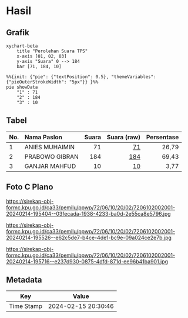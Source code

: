 # Hasil

## Grafik

```mermaid
xychart-beta
    title "Perolehan Suara TPS"
    x-axis [01, 02, 03]
    y-axis "Suara" 0 --> 184
    bar [71, 184, 10]
```

```mermaid
%%{init: {"pie": {"textPosition": 0.5}, "themeVariables": {"pieOuterStrokeWidth": "5px"}} }%%
pie showData
    "1" : 71
    "2" : 184
    "3" : 10
```

## Tabel

| No. | Nama Paslon    | Suara | Suara (raw) | Persentase |
|:--- |:-------------- | -----:| -----------:| ----------:|
| 1   | ANIES MUHAIMIN | 71    | [71][p-1]   | 26,79      |
| 2   | PRABOWO GIBRAN | 184   | [184][p-2]  | 69,43      |
| 3   | GANJAR MAHFUD  | 10    | [10][p-3]   | 3,77       |


[p-1]: https://github.com/gigit-pemilu/pemilu-2024-72-sulawesi-tengah/blob/main/pilpres/hitung-suara/sub/72-sulawesi-tengah/sub/06-morowali/sub/10-bahodopi/sub/2002-padabahao/sub/001-tps/sub/paslon-1.txt
[p-2]: https://github.com/gigit-pemilu/pemilu-2024-72-sulawesi-tengah/blob/main/pilpres/hitung-suara/sub/72-sulawesi-tengah/sub/06-morowali/sub/10-bahodopi/sub/2002-padabahao/sub/001-tps/sub/paslon-2.txt
[p-3]: https://github.com/gigit-pemilu/pemilu-2024-72-sulawesi-tengah/blob/main/pilpres/hitung-suara/sub/72-sulawesi-tengah/sub/06-morowali/sub/10-bahodopi/sub/2002-padabahao/sub/001-tps/sub/paslon-3.txt

## Foto C Plano

https://sirekap-obj-formc.kpu.go.id/ca33/pemilu/ppwp/72/06/10/20/02/7206102002001-20240214-195404--03fecada-1938-4233-ba0d-2e55ca8e5796.jpg

https://sirekap-obj-formc.kpu.go.id/ca33/pemilu/ppwp/72/06/10/20/02/7206102002001-20240214-195526--e62c5de7-b4ce-4de1-bc9e-09a024ce2e7b.jpg

https://sirekap-obj-formc.kpu.go.id/ca33/pemilu/ppwp/72/06/10/20/02/7206102002001-20240214-195716--e237d930-0875-4dfd-871d-ee96b41ba901.jpg


## Metadata

| Key        | Value               |
| ---------- | ------------------- |
| Time Stamp | 2024-02-15 20:30:46 |



